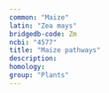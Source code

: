 ```yaml
---
common: "Maize"
latin: "Zea mays"
bridgedb-code: Zm
ncbi: "4577"
title: "Maize pathways"
description:
homology: 
group: "Plants"
---
```

